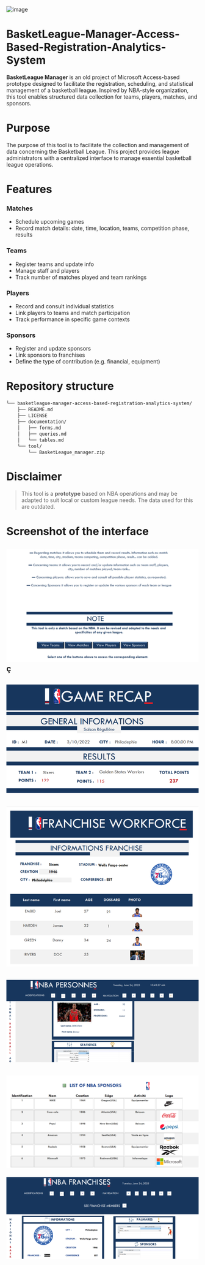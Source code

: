 
![image](https://github.com/user-attachments/assets/331a6a0b-4ce6-4f42-931b-bb8af7df0f51)

# BasketLeague-Manager-Access-Based-Registration-Analytics-System
**BasketLeague Manager** is an old project of Microsoft Access-based prototype designed to facilitate the registration, scheduling, and statistical management of a basketball league. Inspired by NBA-style organization, this tool enables structured data collection for teams, players, matches, and sponsors.

# Purpose

The purpose of this tool is to facilitate the collection and management of data concerning the Basketball League. This project provides league administrators with a centralized interface to manage essential basketball league operations.


# Features

### Matches
- Schedule upcoming games
- Record match details: date, time, location, teams, competition phase, results

### Teams
- Register teams and update info
- Manage staff and players
- Track number of matches played and team rankings

### Players
- Record and consult individual statistics
- Link players to teams and match participation
- Track performance in specific game contexts

### Sponsors
- Register and update sponsors
- Link sponsors to franchises
- Define the type of contribution (e.g. financial, equipment)


# Repository structure


```
└── basketleague-manager-access-based-registration-analytics-system/
    ├── README.md
    ├── LICENSE
    ├── documentation/
    │   ├── forms.md
    │   ├── queries.md
    │   └── tables.md
    └── tool/
        └── BasketLeague_manager.zip

```


# Disclaimer
> This tool is a **prototype** based on NBA operations and may be adapted to suit local or custom league needs. The data used for this are outdated.

# Screenshot of the interface  
![image](https://github.com/ameudes/BasketLeague-Manager-Access-Based-Registration-Analytics-System/blob/main/image/accueil_2.png)ç
--
![image](https://github.com/ameudes/BasketLeague-Manager-Access-Based-Registration-Analytics-System/blob/main/image/game_recap.png)
--
![image](https://github.com/ameudes/BasketLeague-Manager-Access-Based-Registration-Analytics-System/blob/main/image/workforce.png)
--
![image](https://github.com/ameudes/BasketLeague-Manager-Access-Based-Registration-Analytics-System/blob/main/image/person_3.png)
--
![image](https://github.com/ameudes/BasketLeague-Manager-Access-Based-Registration-Analytics-System/blob/main/image/sponsors.png)
--
![image](https://github.com/ameudes/BasketLeague-Manager-Access-Based-Registration-Analytics-System/blob/main/image/franchises.png)
